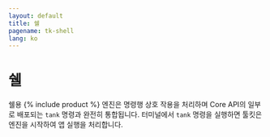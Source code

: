 ```yaml
---
layout: default
title: 쉘
pagename: tk-shell
lang: ko
---
```


# 쉘

쉘용 {% include product %} 엔진은 명령행 상호 작용을 처리하며 Core API의 일부로 배포되는 `tank` 명령과 완전히 통합됩니다. 터미널에서 `tank` 명령을 실행하면 툴킷은 엔진을 시작하여 앱 실행을 처리합니다.
